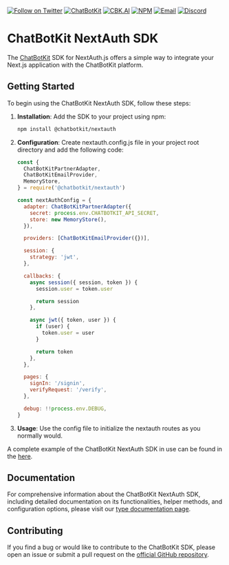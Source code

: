 [![Follow on Twitter](https://img.shields.io/twitter/follow/chatbotkit.svg?logo=twitter)](https://twitter.com/chatbotkit)
[![ChatBotKit](https://img.shields.io/badge/credits-ChatBotKit-blue.svg)](https://chatbotkit.com)
[![CBK.AI](https://img.shields.io/badge/credits-CBK.AI-blue.svg)](https://cbk.ai)
[![NPM](https://img.shields.io/npm/v/@chatbotkit/nextauth.svg)](https://www.npmjs.com/package/@chatbotkit/nextauth)
[![Email](https://img.shields.io/badge/Email-Support-blue?logo=mail.ru)](mailto:support@chatbotkit.com)
[![Discord](https://img.shields.io/badge/Discord-Support-blue?logo=discord)](https://go.cbk.ai/discord)

# ChatBotKit NextAuth SDK

The [ChatBotKit](https://chatbotkit.com) SDK for NextAuth.js offers a simple way to integrate your Next.js application with the ChatBotKit platform.

## Getting Started

To begin using the ChatBotKit NextAuth SDK, follow these steps:

1. **Installation**: Add the SDK to your project using npm:

   ```bash
   npm install @chatbotkit/nextauth
   ```

2. **Configuration**: Create nextauth.config.js file in your project root directory and add the following code:

   ```javascript
   const {
     ChatBotKitPartnerAdapter,
     ChatBotKitEmailProvider,
     MemoryStore,
   } = require('@chatbotkit/nextauth')

   const nextAuthConfig = {
     adapter: ChatBotKitPartnerAdapter({
       secret: process.env.CHATBOTKIT_API_SECRET,
       store: new MemoryStore(),
     }),

     providers: [ChatBotKitEmailProvider({})],

     session: {
       strategy: 'jwt',
     },

     callbacks: {
       async session({ session, token }) {
         session.user = token.user

         return session
       },

       async jwt({ token, user }) {
         if (user) {
           token.user = user
         }

         return token
       },
     },

     pages: {
       signIn: '/signin',
       verifyRequest: '/verify',
     },

     debug: !!process.env.DEBUG,
   }
   ```

3. **Usage**: Use the config file to initialize the nextauth routes as you normally would.

A complete example of the ChatBotKit NextAuth SDK in use can be found in the [here](https://github.com/chatbotkit/node-sdk/tree/main/examples/nextjs/basic-auth).

## Documentation

For comprehensive information about the ChatBotKit NextAuth SDK, including detailed documentation on its functionalities, helper methods, and configuration options, please visit our [type documentation page](https://chatbotkit.github.io/node-sdk/modules/_chatbotkit_nextauth.html).

## Contributing

If you find a bug or would like to contribute to the ChatBotKit SDK, please open an issue or submit a pull request on the [official GitHub repository](https://github.com/chatbotkit/node-sdk).
